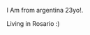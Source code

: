 I Am from argentina 23yo!.

Living in Rosario :)

<a href="https://tryhackme.com/p/Fps">
        <img src="https://tryhackme-badges.s3.amazonaws.com/Fps.png" alt="" />
</a>


<!--
**0-fps/0-fps** is a ✨ _special_ ✨ repository because its `README.md` (this file) appears on your GitHub profile.

Here are some ideas to get you started:

- 🔭 I’m currently working on ...
- 🌱 I’m currently learning ...
- 👯 I’m looking to collaborate on ...
- 🤔 I’m looking for help with ...
- 💬 Ask me about ...
- 📫 How to reach me: ...
- 😄 Pronouns: ...
- ⚡ Fun fact: ...
-->
